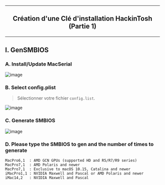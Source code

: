 ------------------------------------------------------------------------------------------------------------------
## <p align='center'> Création d'une Clé d'installation HackinTosh (Partie 1) </p>

------------------------------------------------------------------------------------------------------------------
## I. GenSMBIOS
### A. Install/Update MacSerial
![image](https://github.com/user-attachments/assets/421cbdb2-62b9-4465-aba8-1f9f06926a4a)


### B. Select config.plist
> Sélectionner votre fichier `config.list`.

![image](https://github.com/user-attachments/assets/3227022c-c16a-409c-80e3-2ec57c9694b3)

### C. Generate SMBIOS
![image](https://github.com/user-attachments/assets/cd7cb5bf-0a0c-46e6-a56e-8593b8e148a2)

### D. Please type the SMBIOS to gen and the number of times to generate
```
MacPro6,1  : AMD GCN GPUs (supported HD and R5/R7/R9 series)
MacPro7,1  : AMD Polaris and newer
MacPro7,1  : Exclusive to macOS 10.15, Catalina and newer
iMacPro1,1 : NVIDIA Maxwell and Pascal or AMD Polaris and newer
iMac14,2   : NVIDIA Maxwell and Pascal
```
